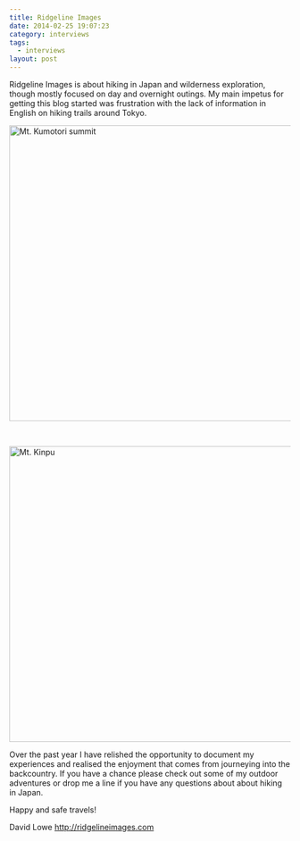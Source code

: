 ```yaml
---
title: Ridgeline Images
date: 2014-02-25 19:07:23
category: interviews
tags: 
  - interviews
layout: post
---
```

Ridgeline Images is about hiking in Japan and wilderness exploration, though mostly focused on day and overnight outings. My main impetus for getting this blog started was frustration with the lack of information in English on hiking trails around Tokyo.

<a href="http://www.flickr.com/photos/90204224@N07/12774208875/"><img src="http://farm4.staticflickr.com/3820/12774208875_f7f27871e4_c.jpg" width="800" height="530" alt="Mt. Kumotori summit"></a>
<!--more--><br>

<a href="http://www.flickr.com/photos/90204224@N07/12774655334/"><img src="http://farm4.staticflickr.com/3784/12774655334_ccc0ecd6ab_c.jpg" width="800" height="530" alt="Mt. Kinpu"></a>

Over the past year I have relished the opportunity to document my experiences and realised the enjoyment that comes from journeying into the backcountry. If you have a chance please check out some of my outdoor adventures or drop me a line if you have any questions about about hiking in Japan.
 
Happy and safe travels!
 
David Lowe
<a href="http://ridgelineimages.com" target="_blank">http://ridgelineimages.com</a>
